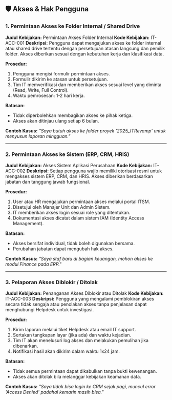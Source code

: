 ## 🛡️ Akses & Hak Pengguna

### 1. Permintaan Akses ke Folder Internal / Shared Drive

**Judul Kebijakan:** Permintaan Akses Folder Internal
**Kode Kebijakan:** IT-ACC-001
**Deskripsi:**
Pengguna dapat mengajukan akses ke folder internal atau shared drive tertentu dengan persetujuan atasan langsung dan pemilik folder. Akses diberikan sesuai dengan kebutuhan kerja dan klasifikasi data.

**Prosedur:**

1. Pengguna mengisi formulir permintaan akses.
2. Formulir dikirim ke atasan untuk persetujuan.
3. Tim IT memverifikasi dan memberikan akses sesuai level yang diminta (Read, Write, Full Control).
4. Waktu pemrosesan: 1-2 hari kerja.

**Batasan:**

* Tidak diperbolehkan membagikan akses ke pihak ketiga.
* Akses akan ditinjau ulang setiap 6 bulan.

**Contoh Kasus:**
*"Saya butuh akses ke folder proyek '2025\_ITRevamp' untuk menyusun laporan mingguan."*

---

### 2. Permintaan Akses ke Sistem (ERP, CRM, HRIS)

**Judul Kebijakan:** Akses Sistem Aplikasi Perusahaan
**Kode Kebijakan:** IT-ACC-002
**Deskripsi:**
Setiap pengguna wajib memiliki otorisasi resmi untuk mengakses sistem ERP, CRM, dan HRIS. Akses diberikan berdasarkan jabatan dan tanggung jawab fungsional.

**Prosedur:**

1. User atau HR mengajukan permintaan akses melalui portal ITSM.
2. Disetujui oleh Manajer Unit dan Admin Sistem.
3. IT memberikan akses login sesuai role yang ditentukan.
4. Dokumentasi akses dicatat dalam sistem IAM (Identity Access Management).

**Batasan:**

* Akses bersifat individual, tidak boleh digunakan bersama.
* Perubahan jabatan dapat mengubah hak akses.

**Contoh Kasus:**
*"Saya staf baru di bagian keuangan, mohon akses ke modul Finance pada ERP."*

---

### 3. Pelaporan Akses Diblokir / Ditolak

**Judul Kebijakan:** Penanganan Akses Diblokir atau Ditolak
**Kode Kebijakan:** IT-ACC-003
**Deskripsi:**
Pengguna yang mengalami pemblokiran akses secara tidak sengaja atau penolakan akses tanpa penjelasan dapat menghubungi Helpdesk untuk investigasi.

**Prosedur:**

1. Kirim laporan melalui tiket Helpdesk atau email IT support.
2. Sertakan tangkapan layar (jika ada) dan waktu kejadian.
3. Tim IT akan menelusuri log akses dan melakukan pemulihan jika dibenarkan.
4. Notifikasi hasil akan dikirim dalam waktu 1x24 jam.

**Batasan:**

* Tidak semua permintaan dapat dikabulkan tanpa bukti kewenangan.
* Akses akan ditolak bila melanggar kebijakan keamanan data.

**Contoh Kasus:**
*"Saya tidak bisa login ke CRM sejak pagi, muncul error 'Access Denied' padahal kemarin masih bisa."*

